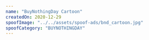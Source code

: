 ```yaml
---
name: "BuyNothingDay Cartoon"
createdOn: 2020-12-29
spoofImage: "../../assets/spoof-ads/bnd_cartoon.jpg"
spoofCategory: "BUYNOTHINGDAY"
---
```

